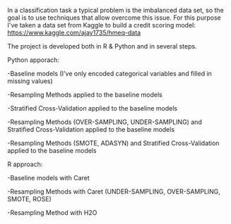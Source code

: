 In a classification task a typical problem is the imbalanced data set, so the goal is to use techniques that allow overcome this issue. For this purpose I've taken a data set from Kaggle to build a credit scoring model: https://www.kaggle.com/ajay1735/hmeq-data 

The project is developed both in R & Python and in several steps.

Python apporach:

-Baseline models (I've only encoded categorical variables and filled in missing values)

-Resampling Methods applied to the baseline models

-Stratified Cross-Validation applied to the baseline models

-Resampling Methods (OVER-SAMPLING, UNDER-SAMPLING) and Stratified Cross-Validation applied to the baseline models

-Resampling Methods (SMOTE, ADASYN) and Stratified Cross-Validation applied to the baseline models

R approach:

-Baseline models with Caret 

-Resampling Methods with Caret (UNDER-SAMPLING, OVER-SAMPLING, SMOTE, ROSE)

-Resampling Method with H2O

